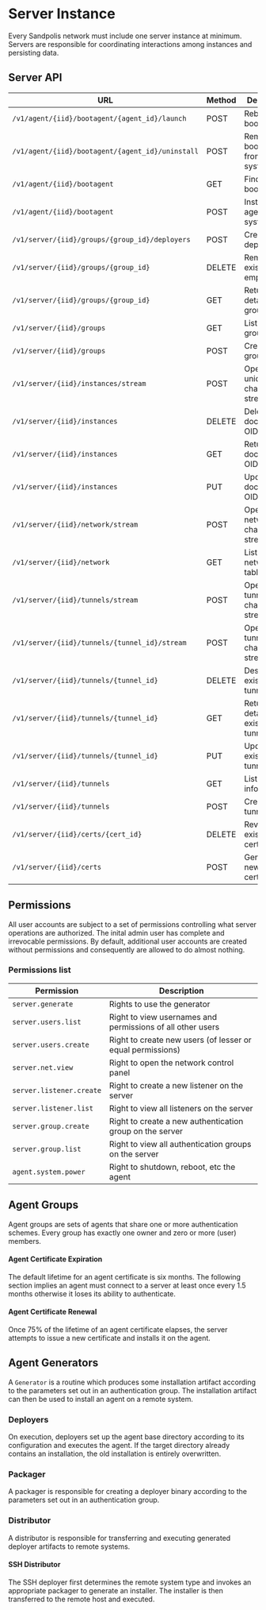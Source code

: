 # Server Instance

Every Sandpolis network must include one server instance at minimum. Servers are
responsible for coordinating interactions among instances and persisting data.

## Server API

| URL                                              | Method | Description                             | Request Body             | Response Body                  |
| ------------------------------------------------ | ------ | --------------------------------------- | ------------------------ | ------------------------------ |
| `/v1/agent/{iid}/bootagent/{agent_id}/launch`    | POST   | Reboot into a boot agent                |                          | PostBootagentLaunchResponse    |
| `/v1/agent/{iid}/bootagent/{agent_id}/uninstall` | POST   | Remove a boot agent from the system     |                          | PostBootagentUninstallResponse |
| `/v1/agent/{iid}/bootagent`                      | GET    | Find installed boot agents              |                          | GetBootagentResponse           |
| `/v1/agent/{iid}/bootagent`                      | POST   | Install a boot agent on the system      | PostBootagentRequest     | PostBootagentResponse          |
| `/v1/server/{iid}/groups/{group_id}/deployers`   | POST   | Create a new deployer                   | PostDeployerRequest      | PostDeployerResponse           |
| `/v1/server/{iid}/groups/{group_id}`             | DELETE | Remove an existing empty group          |                          | DeleteGroupResponse            |
| `/v1/server/{iid}/groups/{group_id}`             | GET    | Return details on the group             |                          | GetGroupResponse               |
| `/v1/server/{iid}/groups`                        | GET    | List existing groups                    |                          | GetGroupResponse               |
| `/v1/server/{iid}/groups`                        | POST   | Create a new group                      | PostGroupRequest         | PostGroupResponse              |
| `/v1/server/{iid}/instances/stream`              | POST   | Open a new unidirectional change stream |                          | PostInstanceStreamResponse     |
| `/v1/server/{iid}/instances`                     | DELETE | Delete a document by OID                |                          | DeleteInstanceResponse         |
| `/v1/server/{iid}/instances`                     | GET    | Return a document by OID                |                          | GetInstanceResponse            |
| `/v1/server/{iid}/instances`                     | PUT    | Update a document by OID                |                          | PutInstanceResponse            |
| `/v1/server/{iid}/network/stream`                | POST   | Open a new network change stream        | PostNetworkStreamRequest | PostNetworkStreamResponse      |
| `/v1/server/{iid}/network`                       | GET    | List the network table                  | PostNetworkStreamRequest | PostNetworkStreamResponse      |
| `/v1/server/{iid}/tunnels/stream`                | POST   | Open a new tunnel change stream         | PostTunnelStreamRequest  | PostTunnelStreamResponse       |
| `/v1/server/{iid}/tunnels/{tunnel_id}/stream`    | POST   | Open a new tunnel change stream         | PostTunnelStreamRequest  | PostTunnelStreamResponse       |
| `/v1/server/{iid}/tunnels/{tunnel_id}`           | DELETE | Destroy an existing tunnel              |                          | DeleteTunnelResponse           |
| `/v1/server/{iid}/tunnels/{tunnel_id}`           | GET    | Return details on an existing tunnel    |                          | GetTunnelResponse              |
| `/v1/server/{iid}/tunnels/{tunnel_id}`           | PUT    | Update an existing tunnel               | PutTunnelRequest         | PutTunnelResponse              |
| `/v1/server/{iid}/tunnels`                       | GET    | List tunnel information                 |                          | GetTunnelResponse              |
| `/v1/server/{iid}/tunnels`                       | POST   | Create a new tunnel                     | PostTunnelRequest        | PostTunnelStreamResponse       |
| `/v1/server/{iid}/certs/{cert_id}`               | DELETE | Revoke an existing certificate          |                          | DeleteCertResponse             |
| `/v1/server/{iid}/certs`                         | POST   | Generate a new certificate              | PostCertRequest          | PostCertResponse               |

## Permissions

All user accounts are subject to a set of permissions controlling what server
operations are authorized. The inital admin user has complete and irrevocable
permissions. By default, additional user accounts are created without
permissions and consequently are allowed to do almost nothing.

### Permissions list

| Permission               | Description                                                |
| ------------------------ | ---------------------------------------------------------- |
| `server.generate`        | Rights to use the generator                                |
| `server.users.list`      | Right to view usernames and permissions of all other users |
| `server.users.create`    | Right to create new users (of lesser or equal permissions) |
| `server.net.view`        | Right to open the network control panel                    |
| `server.listener.create` | Right to create a new listener on the server               |
| `server.listener.list`   | Right to view all listeners on the server                  |
| `server.group.create`    | Right to create a new authentication group on the server   |
| `server.group.list`      | Right to view all authentication groups on the server      |
| `agent.system.power`     | Right to shutdown, reboot, etc the agent                   |

## Agent Groups

Agent groups are sets of agents that share one or more authentication schemes.
Every group has exactly one owner and zero or more (user) members.

#### Agent Certificate Expiration

The default lifetime for an agent certificate is six months. The following
section implies an agent must connect to a server at least once every 1.5 months
otherwise it loses its ability to authenticate.

#### Agent Certificate Renewal

Once 75% of the lifetime of an agent certificate elapses, the server attempts to
issue a new certificate and installs it on the agent.

## Agent Generators

A `Generator` is a routine which produces some installation artifact according
to the parameters set out in an authentication group. The installation artifact
can then be used to install an agent on a remote system.

### Deployers

On execution, deployers set up the agent base directory according to its
configuration and executes the agent. If the target directory already contains
an installation, the old installation is entirely overwritten.

### Packager

A packager is responsible for creating a deployer binary according to the
parameters set out in an authentication group.

### Distributor

A distributor is responsible for transferring and executing generated deployer
artifacts to remote systems.

#### SSH Distributor

The SSH deployer first determines the remote system type and invokes an
appropriate packager to generate an installer. The installer is then transferred
to the remote host and executed.
